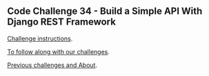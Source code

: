 ## Code Challenge 34 - Build a Simple API With Django REST Framework

[Challenge instructions](http://pybit.es/codechallenge34.html).

[To follow along with our challenges](https://github.com/pybites/challenges/blob/master/INSTALL.md).

[Previous challenges and About](http://pybit.es/pages/challenges.html).
